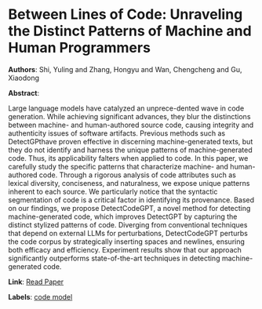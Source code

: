# Between Lines of Code: Unraveling the Distinct Patterns of Machine and Human Programmers

**Authors**: Shi, Yuling and Zhang, Hongyu and Wan, Chengcheng and Gu, Xiaodong

**Abstract**:

Large language models have catalyzed an unprece-dented wave in code generation. While achieving significant advances, they blur the distinctions between machine- and human-authored source code, causing integrity and authenticity issues of software artifacts. Previous methods such as DetectGPthave proven effective in discerning machine-generated texts, but they do not identify and harness the unique patterns of machine-generated code. Thus, its applicability falters when applied to code. In this paper, we carefully study the specific patterns that characterize machine- and human-authored code. Through a rigorous analysis of code attributes such as lexical diversity, conciseness, and naturalness, we expose unique patterns inherent to each source. We particularly notice that the syntactic segmentation of code is a critical factor in identifying its provenance. Based on our findings, we propose DetectCodeGPT, a novel method for detecting machine-generated code, which improves DetectGPT by capturing the distinct stylized patterns of code. Diverging from conventional techniques that depend on external LLMs for perturbations, DetectCodeGPT perturbs the code corpus by strategically inserting spaces and newlines, ensuring both efficacy and efficiency. Experiment results show that our approach significantly outperforms state-of-the-art techniques in detecting machine-generated code.

**Link**: [Read Paper](https://doi.ieeecomputersociety.org/10.1109/ICSE55347.2025.00005)

**Labels**: [code model](../../labels/code_model.md)
